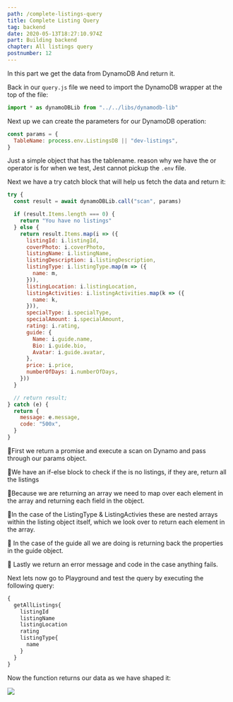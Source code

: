 ```yaml
---
path: /complete-listings-query
title: Complete Listing Query
tag: backend
date: 2020-05-13T18:27:10.974Z
part: Building backend
chapter: All listings query
postnumber: 12
---
```


In this part we get the data from DynamoDB And return it.

Back in our `query.js` file we need to import the DynamoDB wrapper at the top of the file:

```javascript
import * as dynamoDBLib from "../../libs/dynamodb-lib"
```

Next up we can create the parameters for our DynamoDB operation:

```javascript
const params = {
  TableName: process.env.ListingsDB || "dev-listings",
}
```

Just a simple object that has the tablename. reason why we have the or operator is for when we test, Jest cannot pickup the `.env` file.

Next we have a try catch block that will help us fetch the data and return it:

```javascript
try {
  const result = await dynamoDBLib.call("scan", params)

  if (result.Items.length === 0) {
    return "You have no listings"
  } else {
    return result.Items.map(i => ({
      listingId: i.listingId,
      coverPhoto: i.coverPhoto,
      listingName: i.listingName,
      listingDescription: i.listingDescription,
      listingType: i.listingType.map(m => ({
        name: m,
      })),
      listingLocation: i.listingLocation,
      listingActivities: i.listingActivities.map(k => ({
        name: k,
      })),
      specialType: i.specialType,
      specialAmount: i.specialAmount,
      rating: i.rating,
      guide: {
        Name: i.guide.name,
        Bio: i.guide.bio,
        Avatar: i.guide.avatar,
      },
      price: i.price,
      numberOfDays: i.numberOfDays,
    }))
  }

  // return result;
} catch (e) {
  return {
    message: e.message,
    code: "500x",
  }
}
```

🔋First we return a promise and execute a scan on Dynamo and pass through our params object.

🔋We have an if-else block to check if the is no listings, if they are, return all the listings

🔋Because we are returning an array we need to map over each element in the array and returning each field in the object.

🔋In the case of the ListingType & ListingActivies these are nested arrays within the listing object itself, which we look over to return each element in the array.

🔋 In the case of the guide all we are doing is returning back the properties in the guide object.

🔋 Lastly we return an error message and code in the case anything fails.

Next lets now go to Playground and test the query by executing the following query:

```javascript
{
  getAllListings{
    listingId
    listingName
    listingLocation
    rating
    listingType{
      name
    }
  }
}
```

Now the function returns our data as we have shaped it:

![](/uploads/playground2.png)
